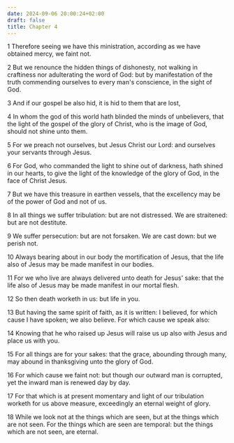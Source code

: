 ```yaml
---
date: 2024-09-06 20:00:24+02:00
draft: false
title: Chapter 4
---
```




1 Therefore seeing we have this ministration, according as we have obtained mercy, we faint not.

2 But we renounce the hidden things of dishonesty, not walking in craftiness nor adulterating the word of God: but by manifestation of the truth commending ourselves to every man's conscience, in the sight of God.

3 And if our gospel be also hid, it is hid to them that are lost,

4 In whom the god of this world hath blinded the minds of unbelievers, that the light of the gospel of the glory of Christ, who is the image of God, should not shine unto them.

5 For we preach not ourselves, but Jesus Christ our Lord: and ourselves your servants through Jesus.

6 For God, who commanded the light to shine out of darkness, hath shined in our hearts, to give the light of the knowledge of the glory of God, in the face of Christ Jesus.

7 But we have this treasure in earthen vessels, that the excellency may be of the power of God and not of us.

8 In all things we suffer tribulation: but are not distressed. We are straitened: but are not destitute.

9 We suffer persecution: but are not forsaken. We are cast down: but we perish not.

10 Always bearing about in our body the mortification of Jesus, that the life also of Jesus may be made manifest in our bodies.

11 For we who live are always delivered unto death for Jesus' sake: that the life also of Jesus may be made manifest in our mortal flesh.

12 So then death worketh in us: but life in you.

13 But having the same spirit of faith, as it is written: I believed, for which cause I have spoken; we also believe. For which cause we speak also:

14 Knowing that he who raised up Jesus will raise us up also with Jesus and place us with you.

15 For all things are for your sakes: that the grace, abounding through many, may abound in thanksgiving unto the glory of God.

16 For which cause we faint not: but though our outward man is corrupted, yet the inward man is renewed day by day.

17 For that which is at present momentary and light of our tribulation worketh for us above measure, exceedingly an eternal weight of glory.

18 While we look not at the things which are seen, but at the things which are not seen. For the things which are seen are temporal: but the things which are not seen, are eternal.

